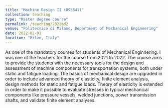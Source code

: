 ```yaml
---
title: "Machine Design II (095841)"
collection: teaching
type: "Master degree course"
permalink: /teaching/2022md2
venue: "Politecnico di Milano, Department of Mechanical Engineering"
date: 2022-02-01
location: "Milan, Italy"
---
```


As one of the mandatory courses for students of Mechanical Enginnering. I was one of the teachers for the course from 2021 to 2022. The course aims to provide the students with the necessary tools for the design and assessment of machine components for transportation systems, both under static and fatigue loading. The basics of mechanical design are upgraded in order to include advanced theory of elasticity, finite element analysis, design methods for static and fatigue loads. Theory of elasticity is extended in order to make it possible to evaluate stresses in typical mechanical components like pressure vessels, welded junctions, power transmission shafts, and validate finite element analyses.
